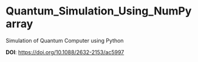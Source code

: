 # Quantum_Simulation_Using_NumPy array
Simulation of Quantum Computer using Python

**DOI**: https://doi.org/10.1088/2632-2153/ac5997
